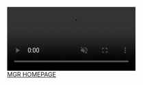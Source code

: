 <html>
  <head>
    <meta name="viewport" content="width=device-width">
    <link rel="stylesheet" href="verifiedstyle.css">
    <title>VERIFIED_MGR</title>
  </head>
  <body>
    <div class="backroundimg">
      <video class="VIDEOTEST" src="TEST_VIDEO/QRTESTVIDEO.mp4" autoplay loop muted>
      </video>
    <!--  <img class="flame" src="TEST_IMAGE/FIRE TEST.png" alt="VERIFIED_TEST"> -->
    </div>
  </body>

  <footer>
    <a href="https://www.mgrclothing.com">MGR HOMEPAGE</a>
  </footer>

</html>
